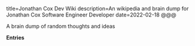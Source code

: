 title=Jonathan Cox Dev Wiki
description=An wikipedia and brain dump for Jonathan Cox Software Engineer Developer
date=2022-02-18
@@@

A brain dump of random thoughts and ideas

**Entries**
